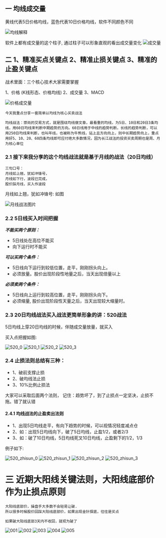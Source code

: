## 一 均线成交量
黄线代表5日价格均线，蓝色代表10日价格均线，软件不同颜色不同

![均线解释](./images/均线解释.png)

软件上都有成交量的这个柱子, 通过柱子可以形象直观的看出成交量变化
![成交量](./images/成交量.png)


## 二 1、精准买点关键点   2、精准止损关键点  3、精准的止盈关键点

战术里面：三个核心技术大家需要掌握  

1、价格 (K线形态、价格均线)  2、成交量  3、MACD

![价格成交量](./images/价格成交量.png)
```
今天我重点分享一套简单以均线为核心买卖战法

均线战法：崇尚的交易方式，就是围绕均线做文章，最看重的均线，为5日、10日和20日3条均线，用60日均线来判断中期趋势的方向。60日线用于中线的趋势判断，长线的趋势判断，可以用250日均线来判断，也叫年线，也被称为牛熊线，站上且方向向上，则中长期趋势向上，重点用好5、10、20、60四条均线即可应付绝大多数情况，因为长江战法的投资买卖周期也是周、月为核心单位
```

### 2.1 接下来我分享的这个均线战法就是基于月线的战法（20日均线）
```
三句口号：
月线如上翘，犹如冲锋号，
月线如下行，波段已完成，
股价踩月线，买入作波段
```

月线如上翘，犹如冲锋号: 如图

![月线战法图片](./images/月线战法图片.png)


### 2.2 5日线买入时间把握

***不能买两个原则：***
- 5日线处在高位不能买
- 向下运行时不能买

***可以买两个条件：***
- 5日线向下运行到较低位置，走平，刚刚拐头向上。
- 必须放量。股价出现阶段性地量之后，当天出现倍量以上

***必须卖两个条件：***
- 5日线向上运行到较高位置，走平，刚刚拐头向下。
- 必须缩量, 股价出现阶段性天量之后，当天出现较大缩量时。

### 2.3 20日均线战法买入战法更简单形象的讲：520战法

5日均线上穿20日均线的时候，伴随成交量放量，就买入

买入点把握如图:

![520_0](./images/520_0.png)
![520_1](./images/520_1.png)
![520_2](./images/520_2.png)
![520_3](./images/520_3.png)


### 2.4 止损法则总结有三种：
- 1、破前支撑止损
- 2、破均线法止损
- 3、10%比例止损法

大家可以采取后面两个法则，
记住：趋势坏了，到了止损点一定坚决，止损不拖。错了就认错

#### 2.4.1 均线战法的止盈卖出法则
- 1、出现5日均线走平，有向下趋势的时候，可以视情况轻度减点仓  
- 2、如：出现5日均线向下，破了5日均线，止盈1/2，或者2/3
- 3、如：破了10日均线，5日均线死叉10日均线，止盈剩下的1/2，1/3

例子如下:

![520_zhisun_0](./images/520_zhisun_0.png)
![520_zhisun_1](./images/520_zhisun_1.png)
![520_zhisun_2](./images/520_zhisun_2.png)
![520_zhisun_3](./images/520_zhisun_3.png)


# 三 近期大阳线关键法则，大阳线底部价作为止损点原则

```
大阳线底部价，操盘手大多数不会轻易让破.
所以很多时候股价回踩大阳线底部价，如果出现金针探底，往往是买点

如果破大阳线底部3天内不收回，就视为破了
```

![001](./images/WechatIMG5317.png)
![002](./images/WechatIMG5318.png)
![003](./images/WechatIMG5320.png)
![004](./images/WechatIMG5323.png)
![005](./images/WechatIMG5324.png)

